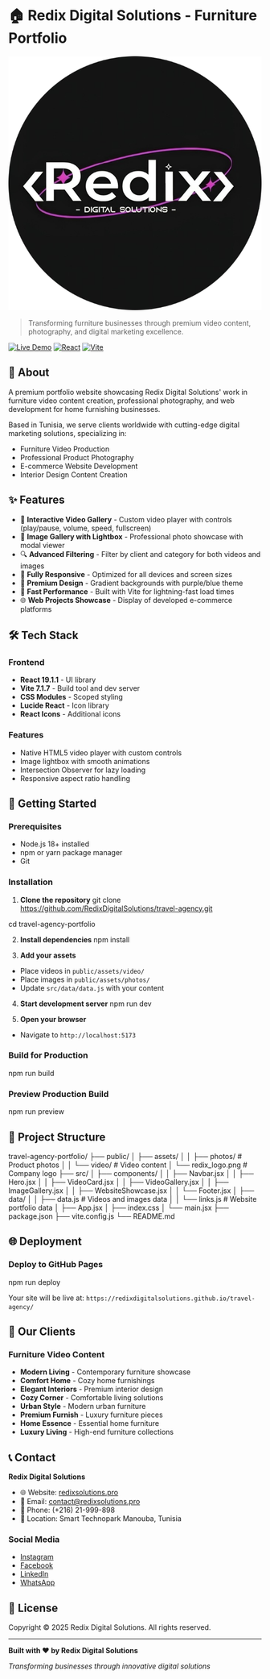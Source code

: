 # 🏠 Redix Digital Solutions - Furniture Portfolio

![Redix Digital Solutions](public/redix_logo.png)

> Transforming furniture businesses through premium video content, photography, and digital marketing excellence.

[![Live Demo](https://img.shields.io/badge/demo-live-brightgreen)](https://redixdigitalsolutions.github.io/travel-agency-portfolio/)
[![React](https://img.shields.io/badge/React-19.1.1-blue)](https://reactjs.org/)
[![Vite](https://img.shields.io/badge/Vite-7.1.7-purple)](https://vitejs.dev/)

## 🎯 About

A premium portfolio website showcasing Redix Digital Solutions' work in furniture video content creation, professional photography, and web development for home furnishing businesses.

Based in Tunisia, we serve clients worldwide with cutting-edge digital marketing solutions, specializing in:
- Furniture Video Production
- Professional Product Photography
- E-commerce Website Development
- Interior Design Content Creation

## ✨ Features

- 🎥 **Interactive Video Gallery** - Custom video player with controls (play/pause, volume, speed, fullscreen)
- 📸 **Image Gallery with Lightbox** - Professional photo showcase with modal viewer
- 🔍 **Advanced Filtering** - Filter by client and category for both videos and images
- 📱 **Fully Responsive** - Optimized for all devices and screen sizes
- 🎨 **Premium Design** - Gradient backgrounds with purple/blue theme
- 🚀 **Fast Performance** - Built with Vite for lightning-fast load times
- 🌐 **Web Projects Showcase** - Display of developed e-commerce platforms

## 🛠️ Tech Stack

### Frontend
- **React 19.1.1** - UI library
- **Vite 7.1.7** - Build tool and dev server
- **CSS Modules** - Scoped styling
- **Lucide React** - Icon library
- **React Icons** - Additional icons

### Features
- Native HTML5 video player with custom controls
- Image lightbox with smooth animations
- Intersection Observer for lazy loading
- Responsive aspect ratio handling

## 🚀 Getting Started

### Prerequisites
- Node.js 18+ installed
- npm or yarn package manager
- Git

### Installation

1. **Clone the repository**
git clone https://github.com/RedixDigitalSolutions/travel-agency.git

cd travel-agency-portfolio

2. **Install dependencies**
npm install


3. **Add your assets**
- Place videos in `public/assets/video/`
- Place images in `public/assets/photos/`
- Update `src/data/data.js` with your content

4. **Start development server**
npm run dev


5. **Open your browser**
- Navigate to `http://localhost:5173`

### Build for Production

npm run build

### Preview Production Build

npm run preview

## 📁 Project Structure

travel-agency-portfolio/
├── public/
│ ├── assets/
│ │ ├── photos/ # Product photos
│ │ └── video/ # Video content
│ └── redix_logo.png # Company logo
├── src/
│ ├── components/
│ │ ├── Navbar.jsx
│ │ ├── Hero.jsx
│ │ ├── VideoCard.jsx
│ │ ├── VideoGallery.jsx
│ │ ├── ImageGallery.jsx
│ │ ├── WebsiteShowcase.jsx
│ │ └── Footer.jsx
│ ├── data/
│ │ ├── data.js # Videos and images data
│ │ └── links.js # Website portfolio data
│ ├── App.jsx
│ ├── index.css
│ └── main.jsx
├── package.json
├── vite.config.js
└── README.md

## 🌐 Deployment

### Deploy to GitHub Pages

npm run deploy



Your site will be live at: `https://redixdigitalsolutions.github.io/travel-agency/`

## 👥 Our Clients

### Furniture Video Content
- **Modern Living** - Contemporary furniture showcase
- **Comfort Home** - Cozy home furnishings
- **Elegant Interiors** - Premium interior design
- **Cozy Corner** - Comfortable living solutions
- **Urban Style** - Modern urban furniture
- **Premium Furnish** - Luxury furniture pieces
- **Home Essence** - Essential home furniture
- **Luxury Living** - High-end furniture collections

## 📞 Contact

**Redix Digital Solutions**

- 🌐 Website: [redixsolutions.pro](https://redixsolutions.pro/)
- 📧 Email: contact@redixsolutions.pro
- 📱 Phone: (+216) 21-999-898
- 📍 Location: Smart Technopark Manouba, Tunisia

### Social Media
- [Instagram](https://www.instagram.com/redixdigitalsolutions/)
- [Facebook](https://www.facebook.com/profile.php?id=61560535962106)
- [LinkedIn](https://www.linkedin.com/company/redix-digital-solutions/posts/?feedView=all)
- [WhatsApp](https://wa.me/21692861655)

## 📄 License

Copyright © 2025 Redix Digital Solutions. All rights reserved.

---

**Built with ❤️ by Redix Digital Solutions**

*Transforming businesses through innovative digital solutions*